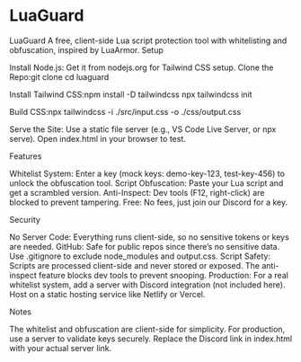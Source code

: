 # LuaGuard
LuaGuard
A free, client-side Lua script protection tool with whitelisting and obfuscation, inspired by LuaArmor.
Setup

Install Node.js: Get it from nodejs.org for Tailwind CSS setup.
Clone the Repo:git clone <your-repo-url>
cd luaguard


Install Tailwind CSS:npm install -D tailwindcss
npx tailwindcss init


Build CSS:npx tailwindcss -i ./src/input.css -o ./css/output.css


Serve the Site:
Use a static file server (e.g., VS Code Live Server, or npx serve).
Open index.html in your browser to test.



Features

Whitelist System: Enter a key (mock keys: demo-key-123, test-key-456) to unlock the obfuscation tool.
Script Obfuscation: Paste your Lua script and get a scrambled version.
Anti-Inspect: Dev tools (F12, right-click) are blocked to prevent tampering.
Free: No fees, just join our Discord for a key.

Security

No Server Code: Everything runs client-side, so no sensitive tokens or keys are needed.
GitHub: Safe for public repos since there’s no sensitive data. Use .gitignore to exclude node_modules and output.css.
Script Safety: Scripts are processed client-side and never stored or exposed. The anti-inspect feature blocks dev tools to prevent snooping.
Production: For a real whitelist system, add a server with Discord integration (not included here). Host on a static hosting service like Netlify or Vercel.

Notes

The whitelist and obfuscation are client-side for simplicity. For production, use a server to validate keys securely.
Replace the Discord link in index.html with your actual server link.

